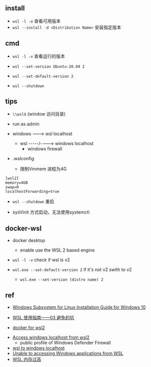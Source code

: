 
## install

+ `wsl -l -o` 查看可用版本
+ `wsl --install -d <Distribution Name>` 安装指定版本

## cmd
+ `wsl -l -v` 查看运行的版本

+ `wsl --set-version Ubuntu-20.04 2`
+ `wsl --set-default-version 2`

+ `wsl --shutdown`

## tips
+ `\\wsl$` (window 访问目录)
+ run as admin

+ windows ---> wsl localhost
    + wsl -----/----> windows localhost
        + windows firewall

+ .wslconfig
    + 限制Vmmem 进程为4G
```
[wsl2]
memory=4GB
swap=0
localhostForwarding=true
```

+ `wsl --shutdown` 重启

+ sysVinit 方式启动，无法使用systemctl


## docker-wsl

+ docker desktop
    + enable use the WSL 2 based engine

+ `wsl -l -v` check if wsl is v2

+ `wsl.exe --set-default-version 2` if it's not v2 swith to v2
    + `wsl.exe --set-version (distro name) 2`

## ref
+ [Windows Subsystem for Linux Installation Guide for Windows 10](https://docs.microsoft.com/en-us/windows/wsl/install-win10)
+ [WSL 使用指南——03 避免的坑](https://zhuanlan.zhihu.com/p/34885187)

+ [docker for wsl2](https://docs.docker.com/docker-for-windows/wsl/)


<!-- issues -->
+ [Access windows localhost from wsl2](https://devdojo.com/mvnarendrareddy/access-windows-localhost-from-wsl2)
    +  public profile of Windows Defender Firewall
+ [wsl to windows localhost](https://github.com/microsoft/WSL/issues/5211)
+ [Unable to accessing Windows applications from WSL](https://github.com/microsoft/WSL/issues/4793#issuecomment-577232999)
+ [WSL 内存过高](https://zhuanlan.zhihu.com/p/356394268)
